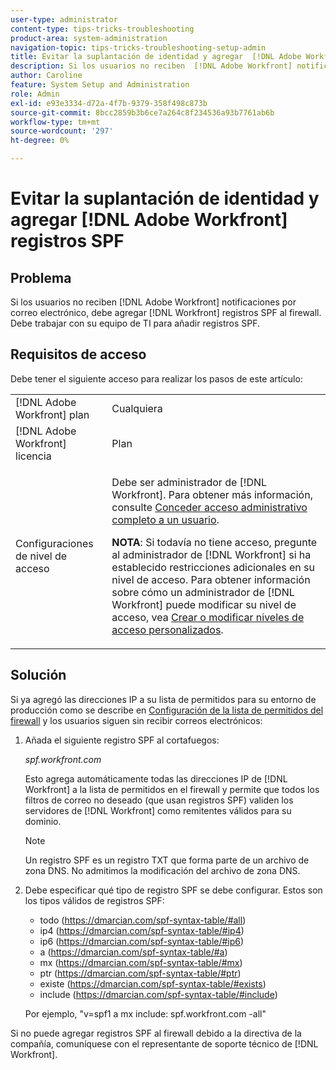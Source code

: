 ```yaml
---
user-type: administrator
content-type: tips-tricks-troubleshooting
product-area: system-administration
navigation-topic: tips-tricks-troubleshooting-setup-admin
title: Evitar la suplantación de identidad y agregar  [!DNL Adobe Workfront] registros SPF
description: Si los usuarios no reciben  [!DNL Adobe Workfront] notificaciones por correo electrónico, debe agregar [!DNL Workfront] registros SPF al firewall. Debe trabajar con su equipo de TI para añadir registros SPF.
author: Caroline
feature: System Setup and Administration
role: Admin
exl-id: e93e3334-d72a-4f7b-9379-358f498c873b
source-git-commit: 8bcc2859b3b6ce7a264c8f234536a93b7761ab6b
workflow-type: tm+mt
source-wordcount: '297'
ht-degree: 0%

---
```


# Evitar la suplantación de identidad y agregar [!DNL Adobe Workfront] registros SPF

## Problema

Si los usuarios no reciben [!DNL Adobe Workfront] notificaciones por correo electrónico, debe agregar [!DNL Workfront] registros SPF al firewall. Debe trabajar con su equipo de TI para añadir registros SPF.

## Requisitos de acceso

Debe tener el siguiente acceso para realizar los pasos de este artículo:

<table style="table-layout:auto"> 
 <col> 
 <col> 
 <tbody> 
  <tr> 
   <td role="rowheader">[!DNL Adobe Workfront] plan</td> 
   <td>Cualquiera</td> 
  </tr> 
  <tr> 
   <td role="rowheader">[!DNL Adobe Workfront] licencia</td> 
   <td>Plan</td> 
  </tr> 
  <tr> 
   <td role="rowheader">Configuraciones de nivel de acceso</td> 
   <td> <p>Debe ser administrador de [!DNL Workfront]. Para obtener más información, consulte <a href="../../administration-and-setup/add-users/configure-and-grant-access/grant-a-user-full-administrative-access.md" class="MCXref xref">Conceder acceso administrativo completo a un usuario</a>.</p> <p><b>NOTA</b>: Si todavía no tiene acceso, pregunte al administrador de [!DNL Workfront] si ha establecido restricciones adicionales en su nivel de acceso. Para obtener información sobre cómo un administrador de [!DNL Workfront] puede modificar su nivel de acceso, vea <a href="../../administration-and-setup/add-users/configure-and-grant-access/create-modify-access-levels.md" class="MCXref xref">Crear o modificar niveles de acceso personalizados</a>.</p> </td> 
  </tr> 
 </tbody> 
</table>

## Solución

Si ya agregó las direcciones IP a su lista de permitidos para su entorno de producción como se describe en [Configuración de la lista de permitidos del firewall](../../administration-and-setup/get-started-wf-administration/configure-your-firewall.md) y los usuarios siguen sin recibir correos electrónicos:

1. Añada el siguiente registro SPF al cortafuegos:

   *spf.workfront.com*

   Esto agrega automáticamente todas las direcciones IP de [!DNL Workfront] a la lista de permitidos en el firewall y permite que todos los filtros de correo no deseado (que usan registros SPF) validen los servidores de [!DNL Workfront] como remitentes válidos para su dominio.

   >[!NOTE]
   >
   > Un registro SPF es un registro TXT que forma parte de un archivo de zona DNS. No admitimos la modificación del archivo de zona DNS.

1. Debe especificar qué tipo de registro SPF se debe configurar. Estos son los tipos válidos de registros SPF:

   * todo (https://dmarcian.com/spf-syntax-table/#all)
   * ip4 (https://dmarcian.com/spf-syntax-table/#ip4)
   * ip6 (https://dmarcian.com/spf-syntax-table/#ip6)
   * a (https://dmarcian.com/spf-syntax-table/#a)
   * mx (https://dmarcian.com/spf-syntax-table/#mx)
   * ptr (https://dmarcian.com/spf-syntax-table/#ptr)
   * existe (https://dmarcian.com/spf-syntax-table/#exists)
   * include (https://dmarcian.com/spf-syntax-table/#include)

   Por ejemplo, &quot;v=spf1 a mx include: spf.workfront.com -all&quot;

Si no puede agregar registros SPF al firewall debido a la directiva de la compañía, comuníquese con el representante de soporte técnico de [!DNL Workfront].

